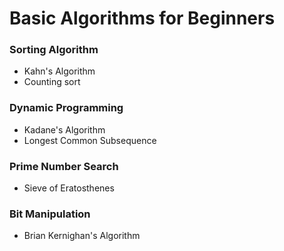 # Basic Algorithms for Beginners
### Sorting Algorithm
- Kahn's Algorithm
- Counting sort

### Dynamic Programming
- Kadane's Algorithm
- Longest Common Subsequence 

### Prime Number Search
- Sieve of Eratosthenes

### Bit Manipulation
- Brian Kernighan's Algorithm
